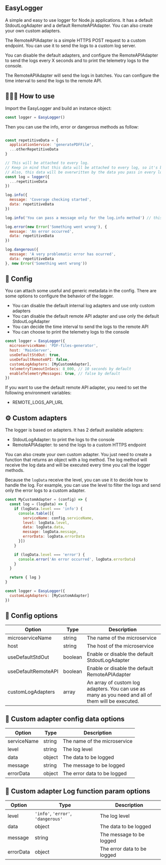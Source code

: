 ## EasyLogger
A simple and easy to use logger for Node.js applications. It has a default StdoutLogAdapter and a default RemoteAPIAdapter. You can also create your own custom adapters.

The RemoteAPIAdapter is a simple HTTPS POST request to a custom endpoint. You can use it to send the logs to a custom log server.

You can disable the default adapters, and configure the RemoteAPIAdapter to send the logs every X seconds and to print the telemetry logs to the console.

The RemoteAPIAdapter will send the logs in batches. You can configure the time interval to send the logs to the remote API.

## 👩🏻‍💻 How to use
Import the EasyLogger and build an instance object:

```js
const logger = EasyLogger()
```
Then you can use the info, error or dangerous methods as follow:

```js

const repetitiveData = {
  applicationService: 'generatePDFFile',
  ...otherRepetitiveData
}

// This will be attached to every log.
// Keep in mind that this data will be attached to every log, so it's better to keep it small.
// Also, this data will be overwritten by the data you pass in every log call, so be careful with the keys you use.
const log = logger({
  ...repetitiveData
})

log.info({
  message: 'Coverage checking started',
  data: repetitiveData
})

log.info('You can pass a message only for the log.info method') // this will be threated as the message

log.error(new Error('Something went wrong'), {
  message: 'An error occurred',
  data: repetitiveData
})

log.dangerous({
  message: 'A very problematic error has ocurred',
  data: repetitiveData
}, new Error('Something went wrong'))
```

## 🔧 Config
You can attach some useful and generic metadata in the config. There are some options to configure
the behavior of the logger.
- You can disable the default internal log adapters and use only custom adapters
- You can disable the default remote API adapter and use only the default StdoutLogAdapter
- You can decide the time interval to send the logs to the remote API
- You can choose to print the telemetry logs to the console
```js
const logger = EasyLogger({
  microserviceName: 'PDF-files-generator',
  host: 'MainServer',
  useDefaultStdOut: true,
  useDefaultRemoteAPI: false, 
  customLogAdapters: [MyCustomAdapter],
  telemetryTimeoutInSecs: 8_000, // 10 seconds by default
  enableTelemetryMessages: true, // false by default
})
```

If you want to use the default remote API adapter, you need to set the following environment variables:
- REMOTE_LOGS_API_URL

## ⚙️ Custom adapters
The logger is based on adapters. It has 2 default available adapters: 
- StdoutLogAdapter: to print the logs to the console
- RemoteAPIAdapter: to send the logs to a custom HTTPS endpoint

You can also create your own custom adapter. You just need to create a function that returns an object with a log method. The log method will receive the log data and will be executed every time you call the logger methods.

Because the `logData` receive the level, you can use it to decide how to handle the log. For example, you can use the level to filter the logs and send only the error logs to a custom adapter.
```js
const MyCustomAdapter = (config) => {
  const log = (logData) => {
    if (logData.level === 'info') {
      console.table([{
        serviceName: config.serviceName,
        level: logData.level,
        data: logData.data,
        message: logData.message,
        errorData: logData.errorData
      }])
    }

    if (logData.level === 'error') {
      console.error('An error occurred', logData.errorData)
    }
  }

  return { log }
}

const logger = EasyLogger({
  customLogAdapters: [MyCustomAdapter]
})
```

## 📖 Config options

| Option | Type | Description |
| --- | --- | --- |
| microserviceName | string | The name of the microservice |
| host | string | The host of the microservice |
| useDefaultStdOut | boolean | Enable or disable the default StdoutLogAdapter |
| useDefaultRemoteAPI | boolean | Enable or disable the default RemoteAPIAdapter |
| customLogAdapters | array | An array of custom log adapters. You can use as many as you need and all of them will be executed. |

## 📖 Custom adapter config data options
| Option | Type | Description |
| --- | --- | --- |
| serviceName | string | The name of the microservice |
| level | string | The log level |
| data | object | The data to be logged |
| message | string | The message to be logged |
| errorData | object | The error data to be logged |


## 📖 Custom adapter Log function param options

| Option | Type | Description |
| --- | --- | --- |
| level | `'info'`, `'error'`, `'dangerous'`  | The log level |
| data | object | The data to be logged |
| message | string | The message to be logged |
| errorData | object | The error data to be logged |


